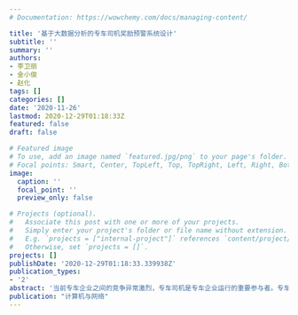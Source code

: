 ```yaml
---
# Documentation: https://wowchemy.com/docs/managing-content/

title: '基于大数据分析的专车司机奖励预警系统设计'
subtitle: ''
summary: ''
authors:
- 李卫丽
- 金小俊
- 赵化
tags: []
categories: []
date: '2020-11-26'
lastmod: 2020-12-29T01:18:33Z
featured: false
draft: false

# Featured image
# To use, add an image named `featured.jpg/png` to your page's folder.
# Focal points: Smart, Center, TopLeft, Top, TopRight, Left, Right, BottomLeft, Bottom, BottomRight.
image:
  caption: ''
  focal_point: ''
  preview_only: false

# Projects (optional).
#   Associate this post with one or more of your projects.
#   Simply enter your project's folder or file name without extension.
#   E.g. `projects = ["internal-project"]` references `content/project/deep-learning/index.md`.
#   Otherwise, set `projects = []`.
projects: []
publishDate: '2020-12-29T01:18:33.339938Z'
publication_types:
- '2'
abstract: '当前专车企业之间的竞争异常激烈，专车司机是专车企业运行的重要参与者。专车司机的积极性及服务质量，对专车企业的发展有着至关重要的影响。当前各大专车企业针对司机设置了各种奖励制度，司机对于奖励的发放非常敏感。本文从奖励预警角度，通过大数据分析的介入，对异常的奖励发放，通过告警通知企业做好预案，提高企业平台对异常情况的响应速度和对司机的人文关怀，进而提高专车司机的积极性和对平台的忠实度。本文主要围绕司机关注的核心-奖励发放部分进行研究。'
publication: "计算机与网络"
---
```

